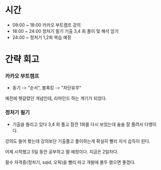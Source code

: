 # 시간

- 09:00 ~ 18:00 카카오 부트캠프 강의
- 18:00 ~ 24:00 정처기 필기 기출 3,4 회 풀이 및 해석 암기
- 24:00 ~ 정처기 1,2회 복습 예정

# 간략 회고

### 카카오 부트캠프
- 동기 -> "순서", 블록킹 -> "차단유무"

예전에 헷갈렸던 개념인데, 리마인드 하는 계기가 되었다.

### 정처기 필기
- 기출을 돌리고 있다 3,4 회 풀고 잠깐 1회를 다시 보았는데 술술 잘 풀려서 다행이다.

강의도 들어 봤는데 강의보단 기출풀고 풀이하는게 확실히 빨리 지식 습득이 된다.

어제 시작했고 5일 동안 공부하고 딸 예정이다. 지금은 2일차다.

필수 자격증(정처기, sqld, 오픽)을 빨리 따고 개발에 몰두 했으면 좋겠다.